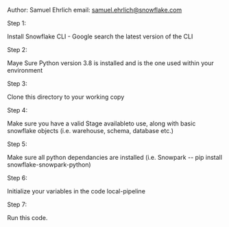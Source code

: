 Author: Samuel Ehrlich
email: samuel.ehrlich@snowflake.com

Step 1:

Install Snowflake CLI - Google search the latest version of the CLI

Step 2:

Maye Sure Python version 3.8 is installed and is the one used within your environment

Step 3:

Clone this directory to your working copy

Step 4:

Make sure you have a valid Stage availableto use, along with basic snowflake objects (i.e. warehouse, schema, database etc.)

Step 5:

Make sure all python dependancies are installed (i.e. Snowpark -- pip install snowflake-snowpark-python)

Step 6:

Initialize your variables in the code local-pipeline

Step 7: 

Run this code.